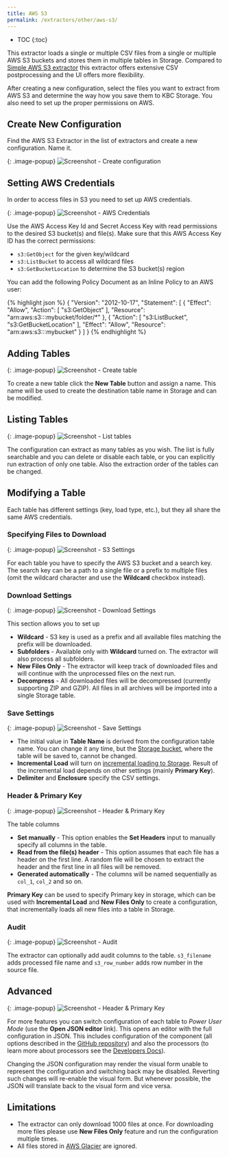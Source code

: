 ```yaml
---
title: AWS S3
permalink: /extractors/other/aws-s3/
---
```


* TOC
{:toc}

This extractor loads a single or multiple CSV files from a single or multiple AWS S3 buckets and stores them in multiple tables in Storage. 
Compared to [Simple AWS S3 extractor](/extractors/other/simple-aws-s3) this extractor offers extensive CSV postprocessing and the UI offers more flexibility.

After creating a new configuration, select the files you want to extract from AWS S3 and determine the way how 
you save them to KBC Storage. You also need to set up the proper permissions on AWS.

## Create New Configuration

Find the AWS S3 Extractor in the list of extractors and create a new configuration. Name it.

{: .image-popup}
![Screenshot - Create configuration](/extractors/other/aws-s3/ui1.png)

## Setting AWS Credentials

In order to access files in S3 you need to set up AWS credentials. 

{: .image-popup}
![Screenshot - AWS Credentials](/extractors/other/aws-s3/ui2.png)

Use the AWS Access Key Id and Secret Access Key with read permissions to the desired S3 bucket(s) and file(s). 
Make sure that this AWS Access Key ID has the correct permissions:
 
 - `s3:GetObject` for the given key/wildcard
 - `s3:ListBucket` to access all wildcard files
 - `s3:GetBucketLocation` to determine the S3 bucket(s) region
 
You can add the following Policy Document as an Inline Policy to an AWS user:

{% highlight json %}
{
    "Version": "2012-10-17",
    "Statement": [
        {
            "Effect": "Allow",
            "Action": [
                "s3:GetObject"
            ],
            "Resource": "arn:aws:s3:::mybucket/folder/*"
        },
        {
            "Action": [
                "s3:ListBucket",
                "s3:GetBucketLocation"
            ],
            "Effect": "Allow",
            "Resource": "arn:aws:s3:::mybucket"
        }
    ]
}
{% endhighlight %}

## Adding Tables

{: .image-popup}
![Screenshot - Create table](/extractors/other/aws-s3/ui3.png)

To create a new table click the **New Table** button and assign a name. 
This name will be used to create the destination table name in Storage and can be modified.
 
## Listing Tables

{: .image-popup}
![Screenshot - List tables](/extractors/other/aws-s3/ui9.png)

The configuration can extract as many tables as you wish. 
The list is fully searchable and you can delete or disable each table,
or you can explicitly run extraction of only one table. Also the extraction order of the tables can be changed.  

## Modifying a Table

Each table has different settings (key, load type, etc.), but they all share the same AWS credentials. 

### Specifying Files to Download

{: .image-popup}
![Screenshot - S3 Settings](/extractors/other/aws-s3/ui4.png)

For each table you have to specify the AWS S3 bucket and a search key. 
The search key can be a path to a single file or a prefix to multiple files 
(omit the wildcard character and use the **Wildcard** checkbox instead).

### Download Settings

{: .image-popup}
![Screenshot - Download Settings](/extractors/other/aws-s3/ui5.png)

This section allows you to set up 

 - **Wildcard** - S3 key is used as a prefix and all available files matching the prefix will be downloaded. 
 - **Subfolders** - Available only with **Wildcard** turned on. The extractor will also process all subfolders.
 - **New Files Only** - The extractor will keep track of downloaded files and will continue with the unprocessed files 
 on the next run.
 - **Decompress** - All downloaded files will be decompressed (currently supporting ZIP and GZIP). All files in all archives 
 will be imported into a single Storage table.

### Save Settings

{: .image-popup}
![Screenshot - Save Settings](/extractors/other/aws-s3/ui6.png)

 - The initial value in **Table Name** is derived from the configuration table name. You can change it any time, but the [Storage bucket](/storage/buckets/), 
where the table will be saved to, cannot be changed.
 - **Incremental Load** will turn on [incremental loading to Storage](/storage/tables/#incremental-loading). Result of the incremental load depends on other settings 
(mainly **Primary Key**).
 - **Delimiter** and **Enclosure** specify the CSV settings.

### Header & Primary Key

{: .image-popup}
![Screenshot - Header & Primary Key](/extractors/other/aws-s3/ui7.png)

The table columns 

 - **Set manually** - This option enables the **Set Headers** input to manually specify all columns in the table.
 - **Read from the file(s) header** - This option assumes that each file has a header on the first line. 
 A random file will be chosen to extract the header and the first line in all files will be removed.
 - **Generated automatically** - The columns will be named sequentially as `col_1`, `col_2` and so on.

**Primary Key** can be used to specify Primary key in storage, which can be used with **Incremental Load** 
and **New Files Only** to create a configuration, that incrementally loads all new files into a table in Storage. 


### Audit

{: .image-popup}
![Screenshot - Audit](/extractors/other/aws-s3/ui8.png)

The extractor can optionally add audit columns to the table. `s3_filename` adds processed file name and `s3_row_number` 
adds row number in the source file. 

## Advanced

{: .image-popup}
![Screenshot - Header & Primary Key](/extractors/other/aws-s3/ui10.png)

For more features you can switch configuration of each table to *Power User Mode* (use the **Open JSON editor** link).
This opens an editor with the full configuration in JSON. This includes configuration of the component (all options 
described in the [GitHub repository](https://github.com/keboola/aws-s3-extractor)) and also the 
processors (to learn more about processors see the [Developers Docs](https://developers.keboola.com/extend/docker-runner/processors/)).

Changing the JSON configuration may render the visual form unable to represent the configuration and switching back may 
be disabled. Reverting such changes will re-enable the visual form. But whenever possible, the JSON will translate back 
to the visual form and vice versa. 

## Limitations

 - The extractor can only download 1000 files at once. For downloading more files please use **New Files Only** feature 
 and run the configuration multiple times.
 - All files stored in [AWS Glacier](https://aws.amazon.com/glacier/) are ignored.

